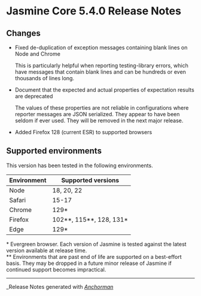 # Jasmine Core 5.4.0 Release Notes

## Changes

* Fixed de-duplication of exception messages containing blank lines on Node and Chrome

  This is particularly helpful when reporting testing-library errors, which
  have messages that contain blank lines and can be hundreds or even thousands
  of lines long.

* Document that the expected and actual properties of expectation results are deprecated

  The values of these properties are not reliable in configurations where 
  reporter messages are JSON serialized. They appear to have been seldom if ever 
  used. They will be removed in the next major release. 

* Added Firefox 128 (current ESR) to supported browsers

## Supported environments

This version has been tested in the following environments.

| Environment       | Supported versions      |
|-------------------|-------------------------|
| Node              | 18, 20, 22              |
| Safari            | 15-17                   |
| Chrome            | 129*                    |
| Firefox           | 102**, 115**, 128, 131* |
| Edge              | 129*                    |

\* Evergreen browser. Each version of Jasmine is tested against the latest
version available at release time.<br>
\** Environments that are past end of life are supported on a best-effort basis.
They may be dropped in a future minor release of Jasmine if continued support
becomes impractical.

------

_Release Notes generated with _[Anchorman](http://github.com/infews/anchorman)_
